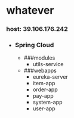 # whatever
### host: 39.106.176.242
* ### Spring Cloud
    * ###modules
        * utils-service
    * ###webapps
        * eureka-server
        * item-app
        * order-app
        * pay-app
        * system-app
        * user-app